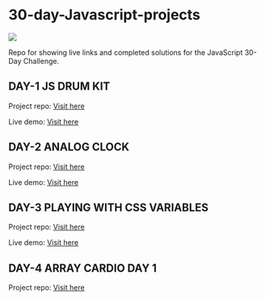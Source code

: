 # 30-day-Javascript-projects
![](https://javascript30.com/images/JS3-social-share.png)

Repo for showing live links and completed solutions for the JavaScript 30-Day Challenge.

## DAY-1 JS DRUM KIT

Project repo: [Visit here](https://github.com/thegreatraj01/30-day-Javascript-projects-DAY-1-DRUM-KIT)

Live demo: [Visit here](https://thegreatraj01.github.io/30-day-Javascript-projects-DAY-1-DRUM-KIT)

## DAY-2 ANALOG CLOCK

Project repo: [Visit here](https://github.com/thegreatraj01/30-day-Javascript-projects-DAY-2-ANALOG-CLOCK)

Live demo: [Visit here](https://thegreatraj01.github.io/30-day-Javascript-projects-DAY-2-ANALOG-CLOCK/)

## DAY-3 PLAYING WITH CSS VARIABLES

Project repo: [Visit here](https://github.com/thegreatraj01/30-day-Javascript-projects--Playing-with-CSS-Variables-and-JS)

Live demo: [Visit here](https://thegreatraj01.github.io/30-day-Javascript-projects--Playing-with-CSS-Variables-and-JS/)

## DAY-4 ARRAY CARDIO DAY 1
Project repo: [Visit here](https://github.com/thegreatraj01/30-day-Javascript-projects-DAY-4-Array-Cardio-Day-1)


